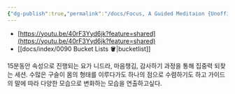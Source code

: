 ```yaml
---
{"dg-publish":true,"permalink":"/docs/Focus, A Guided Meditaion {Unofficial Visualizer}/","title":"Focus, A Guided Meditaion {Unofficial Visualizer}","tags":["연출아이디어","Idea"]}
---
```


- [https://youtu.be/40rF3Yyd6jk?feature=shared](https://youtu.be/40rF3Yyd6jk?feature=shared)  
- [[docs/index/0090 Bucket Lists 🪣\|bucketlist]]
  
15분동안 속성으로 진행되는 요가 니드라, 마음챙김, 감사하기 과정을 통해 집중력 되찾는 세션. 수많은 구슬이 몸의 형태를 이루다가도 하나의 점으로 수렴하기도 하고 가이드의 말에 따라 다양한 모습으로 변화하는 모습을 연출하고싶다.
